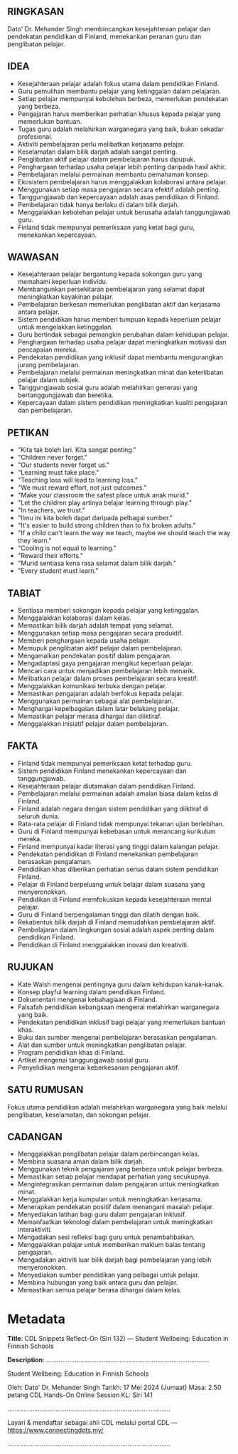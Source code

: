 ## RINGKASAN
Dato' Dr. Mehander Singh membincangkan kesejahteraan pelajar dan pendekatan pendidikan di Finland, menekankan peranan guru dan penglibatan pelajar.

## IDEA
- Kesejahteraan pelajar adalah fokus utama dalam pendidikan Finland.
- Guru pemulihan membantu pelajar yang ketinggalan dalam pelajaran.
- Setiap pelajar mempunyai kebolehan berbeza, memerlukan pendekatan yang berbeza.
- Pengajaran harus memberikan perhatian khusus kepada pelajar yang memerlukan bantuan.
- Tugas guru adalah melahirkan warganegara yang baik, bukan sekadar profesional.
- Aktiviti pembelajaran perlu melibatkan kerjasama pelajar.
- Keselamatan dalam bilik darjah adalah sangat penting.
- Penglibatan aktif pelajar dalam pembelajaran harus dipupuk.
- Penghargaan terhadap usaha pelajar lebih penting daripada hasil akhir.
- Pembelajaran melalui permainan membantu pemahaman konsep.
- Ekosistem pembelajaran harus menggalakkan kolaborasi antara pelajar.
- Menggunakan setiap masa pengajaran secara efektif adalah penting.
- Tanggungjawab dan kepercayaan adalah asas pendidikan di Finland.
- Pembelajaran tidak hanya berlaku di dalam bilik darjah.
- Menggalakkan kebolehan pelajar untuk berusaha adalah tanggungjawab guru.
- Finland tidak mempunyai pemeriksaan yang ketat bagi guru, menekankan kepercayaan.

## WAWASAN
- Kesejahteraan pelajar bergantung kepada sokongan guru yang memahami keperluan individu.
- Membangunkan persekitaran pembelajaran yang selamat dapat meningkatkan keyakinan pelajar.
- Pembelajaran berkesan memerlukan penglibatan aktif dan kerjasama antara pelajar.
- Sistem pendidikan harus memberi tumpuan kepada keperluan pelajar untuk mengelakkan ketinggalan.
- Guru bertindak sebagai pemangkin perubahan dalam kehidupan pelajar.
- Penghargaan terhadap usaha pelajar dapat meningkatkan motivasi dan pencapaian mereka.
- Pendekatan pendidikan yang inklusif dapat membantu mengurangkan jurang pembelajaran.
- Pembelajaran melalui permainan meningkatkan minat dan keterlibatan pelajar dalam subjek.
- Tanggungjawab sosial guru adalah melahirkan generasi yang bertanggungjawab dan beretika.
- Kepercayaan dalam sistem pendidikan meningkatkan kualiti pengajaran dan pembelajaran.

## PETIKAN
- "Kita tak boleh lari. Kita sangat penting."
- "Children never forget."
- "Our students never forget us."
- "Learning must take place."
- "Teaching loss will lead to learning loss."
- "We must reward effort, not just outcomes."
- "Make your classroom the safest place untuk anak murid."
- "Let the children play artinya belajar learning through play."
- "In teachers, we trust."
- "Ilmu ini kita boleh dapat daripada pelbagai sumber."
- "It's easier to build strong children than to fix broken adults."
- "If a child can't learn the way we teach, maybe we should teach the way they learn."
- "Cooling is not equal to learning."
- "Reward their efforts."
- "Murid sentiasa kena rasa selamat dalam bilik darjah."
- "Every student must learn."

## TABIAT
- Sentiasa memberi sokongan kepada pelajar yang ketinggalan.
- Menggalakkan kolaborasi dalam kelas.
- Memastikan bilik darjah adalah tempat yang selamat.
- Menggunakan setiap masa pengajaran secara produktif.
- Memberi penghargaan kepada usaha pelajar.
- Memupuk penglibatan aktif pelajar dalam pembelajaran.
- Mengamalkan pendekatan positif dalam pengajaran.
- Mengadaptasi gaya pengajaran mengikut keperluan pelajar.
- Mencari cara untuk menjadikan pembelajaran lebih menarik.
- Melibatkan pelajar dalam proses pembelajaran secara kreatif.
- Menggalakkan komunikasi terbuka dengan pelajar.
- Memastikan pengajaran adalah berfokus kepada pelajar.
- Menggunakan permainan sebagai alat pembelajaran.
- Menghargai kepelbagaian dalam latar belakang pelajar.
- Memastikan pelajar merasa dihargai dan diiktiraf.
- Menggalakkan inisiatif pelajar dalam pembelajaran.

## FAKTA
- Finland tidak mempunyai pemeriksaan ketat terhadap guru.
- Sistem pendidikan Finland menekankan kepercayaan dan tanggungjawab.
- Kesejahteraan pelajar diutamakan dalam pendidikan Finland.
- Pembelajaran melalui permainan adalah amalan biasa dalam kelas di Finland.
- Finland adalah negara dengan sistem pendidikan yang diiktiraf di seluruh dunia.
- Rata-rata pelajar di Finland tidak mempunyai tekanan ujian berlebihan.
- Guru di Finland mempunyai kebebasan untuk merancang kurikulum mereka.
- Finland mempunyai kadar literasi yang tinggi dalam kalangan pelajar.
- Pendekatan pendidikan di Finland menekankan pembelajaran berasaskan pengalaman.
- Pendidikan khas diberikan perhatian serius dalam sistem pendidikan Finland.
- Pelajar di Finland berpeluang untuk belajar dalam suasana yang menyeronokkan.
- Pendidikan di Finland memfokuskan kepada kesejahteraan mental pelajar.
- Guru di Finland berpengalaman tinggi dan dilatih dengan baik.
- Rekabentuk bilik darjah di Finland memudahkan pembelajaran aktif.
- Pembelajaran dalam lingkungan sosial adalah aspek penting dalam pendidikan Finland.
- Pendidikan di Finland menggalakkan inovasi dan kreativiti.

## RUJUKAN
- Kate Walsh mengenai pentingnya guru dalam kehidupan kanak-kanak.
- Konsep playful learning dalam pendidikan Finland.
- Dokumentari mengenai kebahagiaan di Finland.
- Falsafah pendidikan kebangsaan mengenai melahirkan warganegara yang baik.
- Pendekatan pendidikan inklusif bagi pelajar yang memerlukan bantuan khas.
- Buku dan sumber mengenai pembelajaran berasaskan pengalaman.
- Alat dan sumber untuk meningkatkan penglibatan pelajar.
- Program pendidikan khas di Finland.
- Artikel mengenai tanggungjawab sosial guru.
- Penyelidikan mengenai keberkesanan pengajaran aktif.

## SATU RUMUSAN
Fokus utama pendidikan adalah melahirkan warganegara yang baik melalui penglibatan, keselamatan, dan sokongan pelajar. 

## CADANGAN
- Menggalakkan penglibatan pelajar dalam perbincangan kelas.
- Membina suasana aman dalam bilik darjah.
- Menggunakan teknik pengajaran yang berbeza untuk pelajar berbeza.
- Memastikan setiap pelajar mendapat perhatian yang secukupnya.
- Mengintegrasikan permainan dalam pengajaran untuk meningkatkan minat.
- Menggalakkan kerja kumpulan untuk meningkatkan kerjasama.
- Menerapkan pendekatan positif dalam menangani masalah pelajar.
- Menyediakan latihan bagi guru dalam pengajaran inklusif.
- Memanfaatkan teknologi dalam pembelajaran untuk meningkatkan interaktiviti.
- Mengadakan sesi refleksi bagi guru untuk penambahbaikan.
- Menggalakkan pelajar untuk memberikan maklum balas tentang pengajaran.
- Mengadakan aktiviti luar bilik darjah bagi pembelajaran yang lebih menyeronokkan.
- Menyediakan sumber pendidikan yang pelbagai untuk pelajar.
- Membina hubungan yang baik antara guru dan pelajar.
- Memastikan semua pelajar berasa dihargai dalam kelas.

# Metadata
**Title**: CDL Snippets Reflect-On (Siri 132) — Student Wellbeing: Education in Finnish Schools

**Description**: ...........................................................................................

Student Wellbeing: Education in Finnish Schools

Oleh: Dato' Dr. Mehander Singh
Tarikh: 17 Mei 2024 (Jumaat)
Masa: 2.50 petang
CDL Hands-On Online Session KL: Siri 141

...........................................................................................

Layari & mendaftar sebagai ahli CDL melalui portal CDL — https://www.connectingdots.my/

...........................................................................................